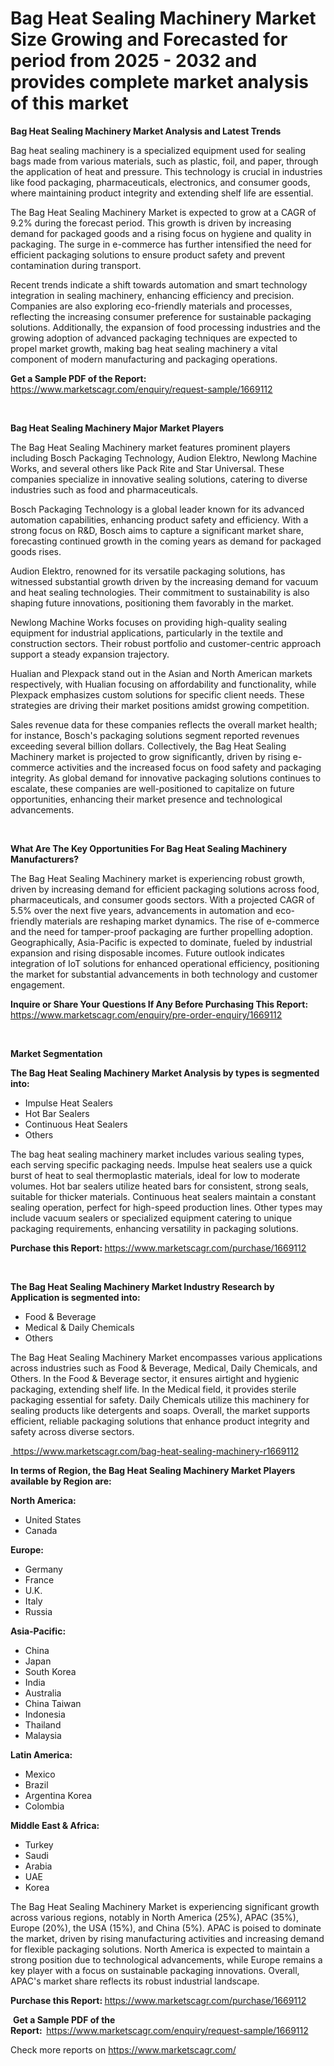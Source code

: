 <p><h1>Bag Heat Sealing Machinery Market Size Growing and Forecasted for period from 2025 - 2032 and provides complete market analysis of this market</h1></p><p><strong>Bag Heat Sealing Machinery Market Analysis and Latest Trends</strong></p>
<p><p>Bag heat sealing machinery is a specialized equipment used for sealing bags made from various materials, such as plastic, foil, and paper, through the application of heat and pressure. This technology is crucial in industries like food packaging, pharmaceuticals, electronics, and consumer goods, where maintaining product integrity and extending shelf life are essential.</p><p>The Bag Heat Sealing Machinery Market is expected to grow at a CAGR of 9.2% during the forecast period. This growth is driven by increasing demand for packaged goods and a rising focus on hygiene and quality in packaging. The surge in e-commerce has further intensified the need for efficient packaging solutions to ensure product safety and prevent contamination during transport.</p><p>Recent trends indicate a shift towards automation and smart technology integration in sealing machinery, enhancing efficiency and precision. Companies are also exploring eco-friendly materials and processes, reflecting the increasing consumer preference for sustainable packaging solutions. Additionally, the expansion of food processing industries and the growing adoption of advanced packaging techniques are expected to propel market growth, making bag heat sealing machinery a vital component of modern manufacturing and packaging operations.</p></p>
<p><strong>Get a Sample PDF of the Report:&nbsp;</strong> <a href="https://www.marketscagr.com/enquiry/request-sample/1669112?utm_campaign=2476&utm_medium=2&utm_source=Github&utm_content=ia&utm_term=02032025&utm_id=bag-heat-sealing-machinery">https://www.marketscagr.com/enquiry/request-sample/1669112</a></p>
<p>&nbsp;</p>
<p><strong>Bag Heat Sealing Machinery Major Market Players</strong></p>
<p><p>The Bag Heat Sealing Machinery market features prominent players including Bosch Packaging Technology, Audion Elektro, Newlong Machine Works, and several others like Pack Rite and Star Universal. These companies specialize in innovative sealing solutions, catering to diverse industries such as food and pharmaceuticals.</p><p>Bosch Packaging Technology is a global leader known for its advanced automation capabilities, enhancing product safety and efficiency. With a strong focus on R&D, Bosch aims to capture a significant market share, forecasting continued growth in the coming years as demand for packaged goods rises.</p><p>Audion Elektro, renowned for its versatile packaging solutions, has witnessed substantial growth driven by the increasing demand for vacuum and heat sealing technologies. Their commitment to sustainability is also shaping future innovations, positioning them favorably in the market.</p><p>Newlong Machine Works focuses on providing high-quality sealing equipment for industrial applications, particularly in the textile and construction sectors. Their robust portfolio and customer-centric approach support a steady expansion trajectory.</p><p>Hualian and Plexpack stand out in the Asian and North American markets respectively, with Hualian focusing on affordability and functionality, while Plexpack emphasizes custom solutions for specific client needs. These strategies are driving their market positions amidst growing competition.</p><p>Sales revenue data for these companies reflects the overall market health; for instance, Bosch's packaging solutions segment reported revenues exceeding several billion dollars. Collectively, the Bag Heat Sealing Machinery market is projected to grow significantly, driven by rising e-commerce activities and the increased focus on food safety and packaging integrity. As global demand for innovative packaging solutions continues to escalate, these companies are well-positioned to capitalize on future opportunities, enhancing their market presence and technological advancements.</p></p>
<p>&nbsp;</p>
<p><strong>What Are The Key Opportunities For Bag Heat Sealing Machinery Manufacturers?</strong></p>
<p><p>The Bag Heat Sealing Machinery market is experiencing robust growth, driven by increasing demand for efficient packaging solutions across food, pharmaceuticals, and consumer goods sectors. With a projected CAGR of 5.5% over the next five years, advancements in automation and eco-friendly materials are reshaping market dynamics. The rise of e-commerce and the need for tamper-proof packaging are further propelling adoption. Geographically, Asia-Pacific is expected to dominate, fueled by industrial expansion and rising disposable incomes. Future outlook indicates integration of IoT solutions for enhanced operational efficiency, positioning the market for substantial advancements in both technology and customer engagement.</p></p>
<p><strong>Inquire or Share Your Questions If Any Before Purchasing This Report:</strong> <a href="https://www.marketscagr.com/enquiry/pre-order-enquiry/1669112?utm_campaign=2476&utm_medium=2&utm_source=Github&utm_content=ia&utm_term=02032025&utm_id=bag-heat-sealing-machinery">https://www.marketscagr.com/enquiry/pre-order-enquiry/1669112</a></p>
<p>&nbsp;</p>
<p><strong>Market Segmentation</strong></p>
<p><strong>The Bag Heat Sealing Machinery Market Analysis by types is segmented into:</strong></p>
<p><ul><li>Impulse Heat Sealers</li><li>Hot Bar Sealers</li><li>Continuous Heat Sealers</li><li>Others</li></ul></p>
<p><p>The bag heat sealing machinery market includes various sealing types, each serving specific packaging needs. Impulse heat sealers use a quick burst of heat to seal thermoplastic materials, ideal for low to moderate volumes. Hot bar sealers utilize heated bars for consistent, strong seals, suitable for thicker materials. Continuous heat sealers maintain a constant sealing operation, perfect for high-speed production lines. Other types may include vacuum sealers or specialized equipment catering to unique packaging requirements, enhancing versatility in packaging solutions.</p></p>
<p><strong>Purchase this Report:&nbsp;</strong><a href="https://www.marketscagr.com/purchase/1669112?utm_campaign=2476&utm_medium=2&utm_source=Github&utm_content=ia&utm_term=02032025&utm_id=bag-heat-sealing-machinery">https://www.marketscagr.com/purchase/1669112</a></p>
<p>&nbsp;</p>
<p><strong>The Bag Heat Sealing Machinery Market Industry Research by Application is segmented into:</strong></p>
<p><ul><li>Food & Beverage</li><li>Medical & Daily Chemicals</li><li>Others</li></ul></p>
<p><p>The Bag Heat Sealing Machinery Market encompasses various applications across industries such as Food & Beverage, Medical, Daily Chemicals, and Others. In the Food & Beverage sector, it ensures airtight and hygienic packaging, extending shelf life. In the Medical field, it provides sterile packaging essential for safety. Daily Chemicals utilize this machinery for sealing products like detergents and soaps. Overall, the market supports efficient, reliable packaging solutions that enhance product integrity and safety across diverse sectors.</p></p>
<p><a href="https://www.marketscagr.com/bag-heat-sealing-machinery-r1669112?utm_campaign=2476&utm_medium=2&utm_source=Github&utm_content=ia&utm_term=02032025&utm_id=bag-heat-sealing-machinery">&nbsp;https://www.marketscagr.com/bag-heat-sealing-machinery-r1669112</a></p>
<p><strong>In terms of Region, the Bag Heat Sealing Machinery Market Players available by Region are:</strong></p>
<p>
    <p> <strong> North America: </strong>
        <ul>
            <li>United States</li>
            <li>Canada</li>
        </ul>
        </p> 
    <p> <strong> Europe: </strong>
        <ul>
            <li>Germany</li>
            <li>France</li>
            <li>U.K.</li>
            <li>Italy</li>
            <li>Russia</li>
        </ul>
        </p> 
    <p> <strong> Asia-Pacific: </strong>
        <ul>
            <li>China</li>
            <li>Japan</li>
            <li>South Korea</li>
            <li>India</li>
            <li>Australia</li>
            <li>China Taiwan</li>
            <li>Indonesia</li>
            <li>Thailand</li>
            <li>Malaysia</li>
        </ul>
        </p> 
    <p> <strong> Latin America: </strong>
        <ul>
            <li>Mexico</li>
            <li>Brazil</li>
            <li>Argentina Korea</li>
            <li>Colombia</li>
        </ul>
        </p> 
    <p> <strong> Middle East & Africa: </strong>
        <ul>
            <li>Turkey</li>
            <li>Saudi</li>
            <li>Arabia</li>
            <li>UAE</li>
            <li>Korea</li>
        </ul>
    </p>
    </p>
<p><p>The Bag Heat Sealing Machinery Market is experiencing significant growth across various regions, notably in North America (25%), APAC (35%), Europe (20%), the USA (15%), and China (5%). APAC is poised to dominate the market, driven by rising manufacturing activities and increasing demand for flexible packaging solutions. North America is expected to maintain a strong position due to technological advancements, while Europe remains a key player with a focus on sustainable packaging innovations. Overall, APAC's market share reflects its robust industrial landscape.</p></p>
<p><strong>Purchase this Report: </strong><a href="https://www.marketscagr.com/purchase/1669112?utm_campaign=2476&utm_medium=2&utm_source=Github&utm_content=ia&utm_term=02032025&utm_id=bag-heat-sealing-machinery">https://www.marketscagr.com/purchase/1669112</a></p>
<p>&nbsp;<strong>Get a Sample PDF of the Report:&nbsp;&nbsp;</strong><a href="https://www.marketscagr.com/enquiry/request-sample/1669112?utm_campaign=2476&utm_medium=2&utm_source=Github&utm_content=ia&utm_term=02032025&utm_id=bag-heat-sealing-machinery">https://www.marketscagr.com/enquiry/request-sample/1669112</a></p>
<p><strong></strong></p>
<p>Check more reports on <a href="https://www.marketscagr.com/?utm_campaign=2476&utm_medium=2&utm_source=Github&utm_content=ia&utm_term=02032025&utm_id=bag-heat-sealing-machinery">https://www.marketscagr.com/</a></p>